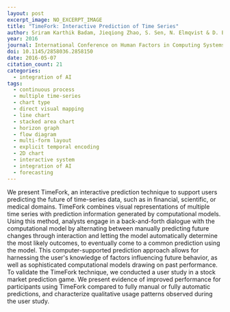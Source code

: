 ```yaml
---
layout: post
excerpt_image: NO_EXCERPT_IMAGE
title: "TimeFork: Interactive Prediction of Time Series"
author: Sriram Karthik Badam, Jieqiong Zhao, S. Sen, N. Elmqvist & D. Ebert
year: 2016
journal: International Conference on Human Factors in Computing Systems
doi: 10.1145/2858036.2858150
date: 2016-05-07
citation_count: 21
categories:
  - integration of AI
tags:
  - continuous process
  - multiple time-series
  - chart type
  - direct visual mapping
  - line chart
  - stacked area chart
  - horizon graph
  - flow diagram
  - multi-form layout
  - explicit temporal encoding
  - 2D chart
  - interactive system
  - integration of AI
  - forecasting
---
```

We present TimeFork, an interactive prediction technique to support users predicting the future of time-series data, such as in financial, scientific, or medical domains. TimeFork combines visual representations of multiple time series with prediction information generated by computational models. Using this method, analysts engage in a back-and-forth dialogue with the computational model by alternating between manually predicting future changes through interaction and letting the model automatically determine the most likely outcomes, to eventually come to a common prediction using the model. This computer-supported prediction approach allows for harnessing the user's knowledge of factors influencing future behavior, as well as sophisticated computational models drawing on past performance. To validate the TimeFork technique, we conducted a user study in a stock market prediction game. We present evidence of improved performance for participants using TimeFork compared to fully manual or fully automatic predictions, and characterize qualitative usage patterns observed during the user study.
